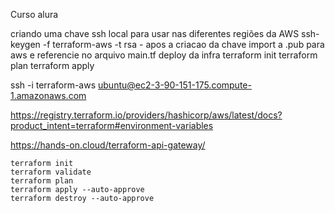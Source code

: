 Curso alura

criando uma chave ssh local para usar nas diferentes regiões da AWS
    ssh-keygen -f terraform-aws -t rsa 
        - apos a criacao da chave import a .pub para aws e referencie no arquivo main.tf
    deploy da infra
        terraform init
        terraform plan
        terraform apply

ssh -i terraform-aws ubuntu@ec2-3-90-151-175.compute-1.amazonaws.com


https://registry.terraform.io/providers/hashicorp/aws/latest/docs?product_intent=terraform#environment-variables






https://hands-on.cloud/terraform-api-gateway/

    terraform init
    terraform validate
    terraform plan
    terraform apply --auto-approve
    terraform destroy --auto-approve